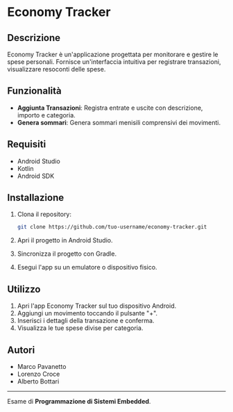 # Economy Tracker

## Descrizione

Economy Tracker è un'applicazione progettata per monitorare e gestire le spese personali. Fornisce un'interfaccia intuitiva per registrare transazioni, visualizzare resoconti delle spese.

## Funzionalità

- **Aggiunta Transazioni**: Registra entrate e uscite con descrizione, importo e categoria.
- **Genera sommari**: Genera sommari menisili comprensivi dei movimenti.

## Requisiti

- Android Studio
- Kotlin
- Android SDK

## Installazione

1. Clona il repository:

    ```bash
    git clone https://github.com/tuo-username/economy-tracker.git
    ```

2. Apri il progetto in Android Studio.

3. Sincronizza il progetto con Gradle.

4. Esegui l'app su un emulatore o dispositivo fisico.

## Utilizzo

1. Apri l'app Economy Tracker sul tuo dispositivo Android.
3. Aggiungi un movimento toccando il pulsante "+".
4. Inserisci i dettagli della transazione e conferma.
5. Visualizza le tue spese divise per categoria.

## Autori

- Marco Pavanetto
- Lorenzo Croce
- Alberto Bottari
---

Esame di **Programmazione di Sistemi Embedded**.
